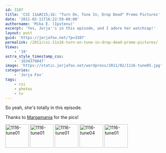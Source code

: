 ```yaml
---
id: 3107
title: 'CSI 11&#215;16: "Turn On, Tune In, Drop Dead" Promo Pictures'
date: '2011-02-11T16:22:59-08:00'
authorname: 'Mika E. (Ipstenu)'
excerpt: 'Yes, Jorja''s in this episode, and I adore her watchcap!'
layout: post
guid: 'https://jorjafox.net/?p=3107'
permalink: /2011/csi-11x16-turn-on-tune-in-drop-dead-promo-pictures/
Views:
    - '19'
astra_style_timestamp_css:
    - '1634379847'
image: 'https://static.jorjafox.net/wordpress/2011/02/1116-tune05.jpg'
categories:
    - 'Jorja Fox'
tags:
    - csi
    - photos
    - tv
---
```


So yeah, she's totally in this episode.

Thanks to <a href="http://margamania.net/">Margamania</a> for the pics!

<a href="/gallery/tv/csi/pub/s11/stills/1116-tune01.jpg" title="1116-tune01"><img src="/gallery/cache/tv/csi/pub/s11/stills/1116-tune01_200_cw200_ch200_thumb.jpg" width="75" height="75" alt="1116-tune01" class="thumbnail zenphoto" /></a> <a href="/gallery/tv/csi/pub/s11/stills/1116-tune02.jpg" title="1116-tune01"><img src="/gallery/cache/tv/csi/pub/s11/stills/1116-tune02_200_cw200_ch200_thumb.jpg" width="75" height="75" alt="1116-tune01" class="thumbnail zenphoto" /></a> <a href="/gallery/tv/csi/pub/s11/stills/1116-tune03.jpg" title="1116-tune01"><img src="/gallery/cache/tv/csi/pub/s11/stills/1116-tune03_200_cw200_ch200_thumb.jpg" width="75" height="75" alt="1116-tune01" class="thumbnail zenphoto" /></a> <a href="/gallery/tv/csi/pub/s11/stills/1116-tune01.jpg" title="1116-tune04"><img src="/gallery/cache/tv/csi/pub/s11/stills/1116-tune01_200_cw200_ch200_thumb.jpg" width="75" height="75" alt="1116-tune04" class="thumbnail zenphoto" /></a> <a href="/gallery/tv/csi/pub/s11/stills/1116-tune01.jpg" title="1116-tune05"><img src="/gallery/cache/tv/csi/pub/s11/stills/1116-tune05_200_cw200_ch200_thumb.jpg" width="75" height="75" alt="1116-tune01" class="thumbnail zenphoto" /></a>
